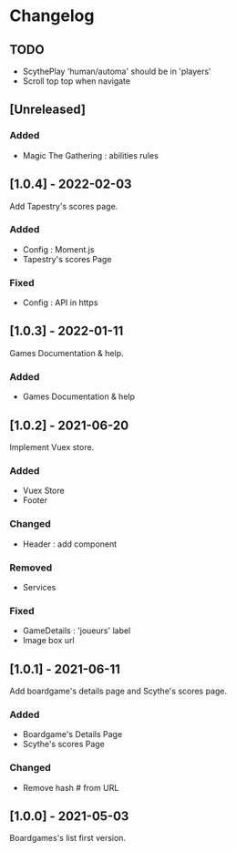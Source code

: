 # Changelog

## TODO

- ScythePlay 'human/automa' should be in 'players'
- Scroll top top when navigate

## [Unreleased]

### Added

- Magic The Gathering : abilities rules

## [1.0.4] - 2022-02-03

Add Tapestry's scores page.

### Added

- Config : Moment.js
- Tapestry's scores Page

### Fixed

- Config : API in https

## [1.0.3] - 2022-01-11

Games Documentation & help.

### Added

- Games Documentation & help

## [1.0.2] - 2021-06-20

Implement Vuex store.

### Added

- Vuex Store
- Footer

### Changed

- Header : add component

### Removed

- Services

### Fixed

- GameDetails : 'joueurs' label
- Image box url

## [1.0.1] - 2021-06-11

Add boardgame's details page and Scythe's scores page.

### Added

- Boardgame's Details Page
- Scythe's scores Page

### Changed

- Remove hash # from URL

## [1.0.0] - 2021-05-03

Boardgames's list first version.
